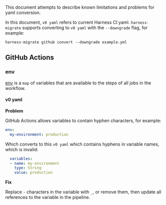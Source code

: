 This document attempts to describe known limitations and problems for yaml
conversion.

In this document, `v0 yaml` refers to current Harness CI yaml. `harness-migrate`
supports converting to `v0 yaml` with the `--downgrade` flag, for example:

```
harness-migrate github convert --downgrade example.yml
```

## GitHub Actions

### env

[env](https://docs.github.com/en/actions/using-workflows/workflow-syntax-for-github-actions#env)
is a `map` of variables that are available to the steps of all jobs in the
workflow.

#### v0 yaml

**Problem**

GitHub Actions allows variables to contain hyphen characters, for example:
```yaml
env:
  my-environment: production
```

Which converts to this `v0 yaml` which contains hyphens in variable names, which
is invalid:
```yaml
  variables:
  - name: my-environment
    type: String
    value: production
```

**Fix**

Replace `-` characters in the variable with `_`, or remove them, then update 
all references to the variable in the pipeline.
